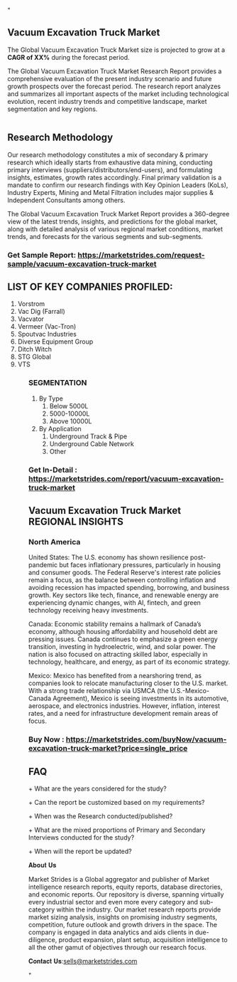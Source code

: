"<h2>Vacuum Excavation Truck Market</h2>
<p>The Global Vacuum Excavation Truck Market size is projected to grow at a <strong>CAGR of XX%</strong> during the forecast period.</p>
<p>The Global Vacuum Excavation Truck Market Research Report provides a comprehensive evaluation of the present industry scenario and future growth prospects over the forecast period. The research report analyzes and summarizes all important aspects of the market including technological evolution, recent industry trends and competitive landscape, market segmentation and key regions.</p>
<p><img style=""width: 100%;"" src=""https://marketstrides.com//uploads/images/marketstrides-051.png"" alt=""Vacuum Excavation Truck Market Report Analysis"" /></p>
<h2>Research Methodology</h2>
<p>Our research methodology constitutes a mix of secondary &amp; primary research which ideally starts from exhaustive data mining, conducting primary interviews (suppliers/distributors/end-users), and formulating insights, estimates, growth rates accordingly. Final primary validation is a mandate to confirm our research findings with Key Opinion Leaders (KoLs), Industry Experts, Mining and Metal Filtration includes major supplies &amp; Independent Consultants among others.</p>
<p>The Global Vacuum Excavation Truck Market Report provides a 360-degree view of the latest trends, insights, and predictions for the global market, along with detailed analysis of various regional market conditions, market trends, and forecasts for the various segments and sub-segments.</p>
<h3><strong>Get Sample Report: <a href=
https://marketstrides.com/request-sample/vacuum-excavation-truck-market>https://marketstrides.com/request-sample/vacuum-excavation-truck-market</a></strong></h3>
<h2>LIST OF KEY COMPANIES PROFILED:</h2>
<p><ol><li>
Vorstrom</li><li>Vac Dig (Farrall)</li><li>Vacvator</li><li>Vermeer (Vac-Tron)</li><li>Spoutvac Industries</li><li>Diverse Equipment Group</li><li>Ditch Witch</li><li>STG Global</li><li>VTS


</li><ol></p>
<h3>SEGMENTATION</h3>
<p><ol><li>By Type<ol><li>Below 5000L</li><li>5000-10000L</li><li>Above 10000L</li></ol></li><li>By Application<ol><li>Underground Track & Pipe</li><li>Underground Cable Network</li><li>Other</li></ol></li></ol></p>
<h3><strong>Get In-Detail : <a href=https://marketstrides.com/report/vacuum-excavation-truck-market>https://marketstrides.com/report/vacuum-excavation-truck-market</a></strong></h3>
<h2>Vacuum Excavation Truck Market REGIONAL INSIGHTS</h2>
<h3>North America</h3>
<p>United States: The U.S. economy has shown resilience post-pandemic but faces inflationary pressures, particularly in housing and consumer goods. The Federal Reserve's interest rate policies remain a focus, as the balance between controlling inflation and avoiding recession has impacted spending, borrowing, and business growth. Key sectors like tech, finance, and renewable energy are experiencing dynamic changes, with AI, fintech, and green technology receiving heavy investments.</p>
<p>Canada: Economic stability remains a hallmark of Canada’s economy, although housing affordability and household debt are pressing issues. Canada continues to emphasize a green energy transition, investing in hydroelectric, wind, and solar power. The nation is also focused on attracting skilled labor, especially in technology, healthcare, and energy, as part of its economic strategy.</p>
<p>Mexico: Mexico has benefited from a nearshoring trend, as companies look to relocate manufacturing closer to the U.S. market. With a strong trade relationship via USMCA (the U.S.-Mexico-Canada Agreement), Mexico is seeing investments in its automotive, aerospace, and electronics industries. However, inflation, interest rates, and a need for infrastructure development remain areas of focus.</p>
<h3><strong>Buy Now : <a href=https://marketstrides.com/buyNow/vacuum-excavation-truck-market?price=single_price>https://marketstrides.com/buyNow/vacuum-excavation-truck-market?price=single_price</a></strong></h3>
<h2>FAQ</h2>
<p>+ What are the years considered for the study?</p>
<p>+ Can the report be customized based on my requirements?</p>
<p>+ When was the Research conducted/published?</p>
<p>+ What are the mixed proportions of Primary and Secondary Interviews conducted for the study?</p>
<p>+ When will the report be updated?</p>
<p>𝐀𝐛𝐨𝐮𝐭 𝐔𝐬</p>
<p>Market Strides is a Global aggregator and publisher of Market intelligence research reports, equity reports, database directories, and economic reports. Our repository is diverse, spanning virtually every industrial sector and even more every category and sub-category within the industry. Our market research reports provide market sizing analysis, insights on promising industry segments, competition, future outlook and growth drivers in the space. The company is engaged in data analytics and aids clients in due-diligence, product expansion, plant setup, acquisition intelligence to all the other gamut of objectives through our research focus.</p>
<p>𝐂𝐨𝐧𝐭𝐚𝐜𝐭 𝐔𝐬:<a href=mailto:sells@marketstrides.com>sells@marketstrides.com</a></p>"
